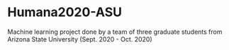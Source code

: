 # Humana2020-ASU
Machine learning project done by a team of three graduate students from Arizona State University (Sept. 2020 - Oct. 2020)
